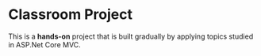 # Classroom Project
This is a **hands-on** project that is built gradually by applying topics studied in ASP.Net Core MVC.
